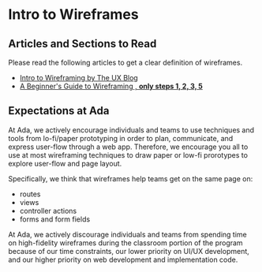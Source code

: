 # Intro to Wireframes

## Articles and Sections to Read

Please read the following articles to get a clear definition of wireframes.

- [Intro to Wireframing by The UX Blog](https://medium.theuxblog.com/introduction-to-wireframing-and-its-principles-a43b19f97807)
- [A Beginner's Guide to Wireframing , **only steps 1, 2, 3, 5**](https://webdesign.tutsplus.com/articles/a-beginners-guide-to-wireframing--webdesign-7399)

## Expectations at Ada

At Ada, we actively encourage individuals and teams to use techniques and tools from lo-fi/paper prototyping in order to plan, communicate, and express user-flow through a web app. Therefore, we encourage you all to use at most wireframing techniques to draw paper or low-fi prorotypes to explore user-flow and page layout.

Specifically, we think that wireframes help teams get on the same page on:

- routes
- views
- controller actions
- forms and form fields

At Ada, we actively discourage individuals and teams from spending time on high-fidelity wireframes during the classroom portion of the program because of our time constraints, our lower priority on UI/UX development, and our higher priority on web development and implementation code.

